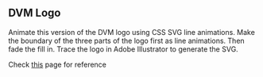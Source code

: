 ## DVM Logo

Animate this version of the DVM logo using CSS SVG line animations. Make the
boundary of the three parts of the logo first as line animations. Then fade the fill in. Trace the logo in Adobe Illustrator to generate the SVG.

Check [this](https://jshreyans.github.io/frontend-101/A/6.html) page for reference